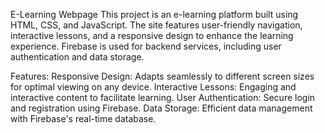 E-Learning Webpage
This project is an e-learning platform built using HTML, CSS, and JavaScript. The site features user-friendly navigation, interactive lessons, and a responsive design to enhance the learning experience. Firebase is used for backend services, including user authentication and data storage.

Features:
Responsive Design: Adapts seamlessly to different screen sizes for optimal viewing on any device.
Interactive Lessons: Engaging and interactive content to facilitate learning.
User Authentication: Secure login and registration using Firebase.
Data Storage: Efficient data management with Firebase's real-time database.
